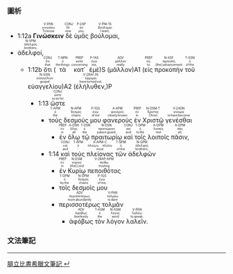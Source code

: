### 圖析

- <rt>1:12a</rt> <RUBY><ruby><ruby>**Γινώσκειν**<rt>To know</rt></ruby><rt>γινώσκω</rt></ruby><rt>V-PAN</rt></RUBY> <RUBY><ruby><ruby>δὲ<rt>now</rt></ruby><rt>δέ</rt></ruby><rt>CONJ</rt></RUBY> <RUBY><ruby><ruby>ὑμᾶς<rt>you,</rt></ruby><rt>σύ</rt></ruby><rt>P-2AP</rt></RUBY> <RUBY><ruby><ruby>βούλομαι,<rt>I want,</rt></ruby><rt>βούλομαι</rt></ruby><rt>V-PNI-1S</rt></RUBY> 
- <RUBY><ruby><ruby>ἀδελφοί,<rt>brothers,</rt></ruby><rt>ἀδελφός</rt></ruby><rt>N-VPM</rt></RUBY> 
	- <rt>1:12b</rt> <RUBY><ruby><ruby>ὅτι<rt>that</rt></ruby><rt>ὅτι</rt></ruby><rt>CONJ</rt></RUBY> (<RUBY><ruby><ruby>τὰ<rt>the things</rt></ruby><rt>ὁ</rt></ruby><rt>T-NPN</rt></RUBY> <RUBY><ruby><ruby>κατ᾽<rt>concerning</rt></ruby><rt>κατά</rt></ruby><rt>PREP</rt></RUBY> <RUBY><ruby><ruby>ἐμὲ<rt>me,</rt></ruby><rt>ἐγώ</rt></ruby><rt>P-1AS</rt></RUBY>)S (<RUBY><ruby><ruby>μᾶλλον<rt>really</rt></ruby><rt>μᾶλλον</rt></ruby><rt>ADV</rt></RUBY>)A1 (<RUBY><ruby><ruby>εἰς<rt>to</rt></ruby><rt>εἰς</rt></ruby><rt>PREP</rt></RUBY> <RUBY><ruby><ruby>προκοπὴν<rt>[the] advancement</rt></ruby><rt>προκοπή</rt></ruby><rt>N-ASF</rt></RUBY> <RUBY><ruby><ruby>τοῦ<rt>of the</rt></ruby><rt>ὁ</rt></ruby><rt>T-GSN</rt></RUBY> <RUBY><ruby><ruby>εὐαγγελίου<rt>gospel</rt></ruby><rt>εὐαγγέλιον</rt></ruby><rt>N-GSN</rt></RUBY>)A2 (<RUBY><ruby><ruby>ἐλήλυθεν,<rt>have turned out,</rt></ruby><rt>ἔρχομαι</rt></ruby><rt>V-2RAI-3S</rt></RUBY>)P 
		- <rt>1:13</rt> <RUBY><ruby><ruby>ὥστε<rt>so as for</rt></ruby><rt>ὥστε</rt></ruby><rt>CONJ</rt></RUBY> 
			- <RUBY><ruby><ruby>τοὺς<rt>the</rt></ruby><rt>ὁ</rt></ruby><rt>T-APM</rt></RUBY> <RUBY><ruby><ruby>δεσμούς<rt>chains</rt></ruby><rt>δεσμός</rt></ruby><rt>N-APM</rt></RUBY> <RUBY><ruby><ruby>μου<rt>of me</rt></ruby><rt>ἐγώ</rt></ruby><rt>P-1GS</rt></RUBY> <RUBY><ruby><ruby>φανεροὺς<rt>clearly known</rt></ruby><rt>φανερός</rt></ruby><rt>A-APM</rt></RUBY> <RUBY><ruby><ruby>ἐν<rt>in</rt></ruby><rt>ἐν</rt></ruby><rt>PREP</rt></RUBY> <RUBY><ruby><ruby>Χριστῷ<rt>Christ</rt></ruby><rt>Χριστός</rt></ruby><rt>N-DSM-T</rt></RUBY> <RUBY><ruby><ruby>γενέσθαι<rt>to have become</rt></ruby><rt>γίνομαι</rt></ruby><rt>V-2ADN</rt></RUBY> 
				- <RUBY><ruby><ruby>ἐν<rt>in</rt></ruby><rt>ἐν</rt></ruby><rt>PREP</rt></RUBY> <RUBY><ruby><ruby>ὅλῳ<rt>all</rt></ruby><rt>ὅλος</rt></ruby><rt>A-DSN</rt></RUBY> <RUBY><ruby><ruby>τῷ<rt>the</rt></ruby><rt>ὁ</rt></ruby><rt>T-DSN</rt></RUBY> <RUBY><ruby><ruby>πραιτωρίῳ<rt>palace guard,</rt></ruby><rt>πραιτώριον</rt></ruby><rt>N-DSN</rt></RUBY> <RUBY><ruby><ruby>καὶ<rt>and</rt></ruby><rt>καί</rt></ruby><rt>CONJ</rt></RUBY> <RUBY><ruby><ruby>τοῖς<rt>to the</rt></ruby><rt>ὁ</rt></ruby><rt>T-DPM</rt></RUBY> <RUBY><ruby><ruby>λοιποῖς<rt>rest</rt></ruby><rt>λοιπός</rt></ruby><rt>A-DPM</rt></RUBY> <RUBY><ruby><ruby>πᾶσιν,<rt>all;</rt></ruby><rt>πᾶς</rt></ruby><rt>A-DPM</rt></RUBY> 
			- <rt>1:14</rt> <RUBY><ruby><ruby>καὶ<rt>and</rt></ruby><rt>καί</rt></ruby><rt>CONJ</rt></RUBY> <RUBY><ruby><ruby>τοὺς<rt>‑</rt></ruby><rt>ὁ</rt></ruby><rt>T-APM</rt></RUBY> <RUBY><ruby><ruby>πλείονας<rt>most</rt></ruby><rt>πλείων, πλεῖον</rt></ruby><rt>A-APM-C</rt></RUBY> <RUBY><ruby><ruby>τῶν<rt>of the</rt></ruby><rt>ὁ</rt></ruby><rt>T-GPM</rt></RUBY> <RUBY><ruby><ruby>ἀδελφῶν<rt>brothers,</rt></ruby><rt>ἀδελφός</rt></ruby><rt>N-GPM</rt></RUBY> 
				- <RUBY><ruby><ruby>ἐν<rt>in</rt></ruby><rt>ἐν</rt></ruby><rt>PREP</rt></RUBY> <RUBY><ruby><ruby>Κυρίῳ<rt>[the] Lord</rt></ruby><rt>κύριος</rt></ruby><rt>N-DSM</rt></RUBY> <RUBY><ruby><ruby>πεποιθότας<rt>trusting</rt></ruby><rt>πείθω</rt></ruby><rt>V-2RAP-APM</rt></RUBY> 
				- <RUBY><ruby><ruby>τοῖς<rt>by the</rt></ruby><rt>ὁ</rt></ruby><rt>T-DPM</rt></RUBY> <RUBY><ruby><ruby>δεσμοῖς<rt>chains</rt></ruby><rt>δεσμός</rt></ruby><rt>N-DPM</rt></RUBY> <RUBY><ruby><ruby>μου<rt>of me,</rt></ruby><rt>ἐγώ</rt></ruby><rt>P-1GS</rt></RUBY> 
				- <RUBY><ruby><ruby>περισσοτέρως<rt>more abundantly</rt></ruby><rt>περισσοτέρως</rt></ruby><rt>ADV</rt></RUBY> <RUBY><ruby><ruby>τολμᾶν<rt>to dare</rt></ruby><rt>τολμάω</rt></ruby><rt>V-PAN</rt></RUBY> 
					- <RUBY><ruby><ruby>ἀφόβως<rt>fearlessly</rt></ruby><rt>ἀφόβως</rt></ruby><rt>ADV</rt></RUBY> <RUBY><ruby><ruby>τὸν<rt>the</rt></ruby><rt>ὁ</rt></ruby><rt>T-ASM</rt></RUBY> <RUBY><ruby><ruby>λόγον<rt>word</rt></ruby><rt>λόγος</rt></ruby><rt>N-ASM</rt></RUBY> <RUBY><ruby><ruby>λαλεῖν.<rt>to speak.</rt></ruby><rt>λαλέω</rt></ruby><rt>V-PAN</rt></RUBY> 






### 文法筆記



---
[腓立比書希臘文筆記  ↵](腓立比書希臘文筆記.md)